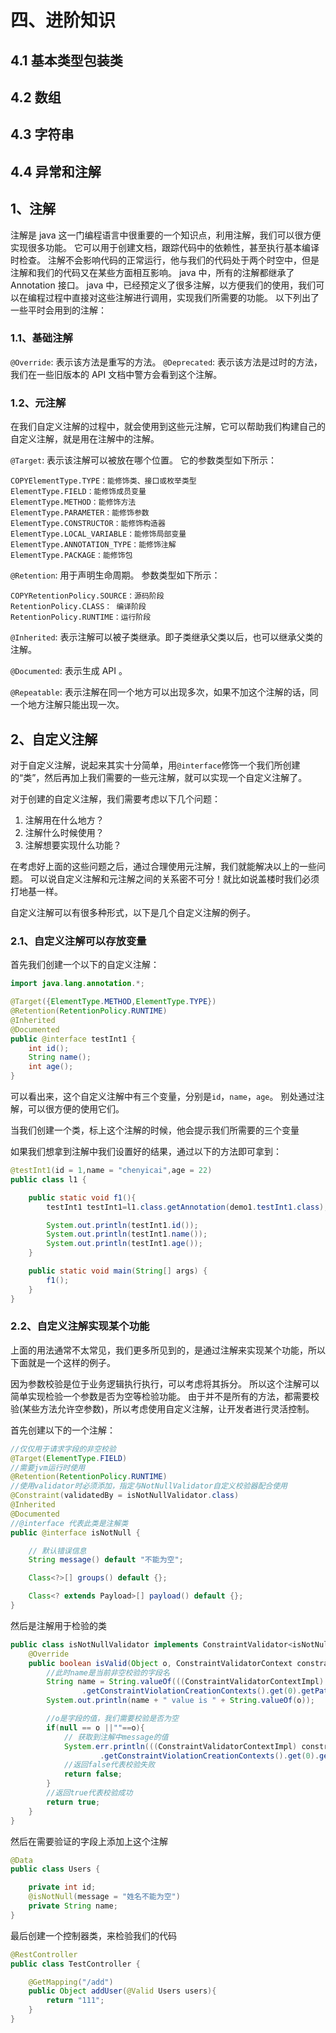 # 四、进阶知识



## 4.1 基本类型包装类

## 4.2 数组

## 4.3 字符串

## 4.4 异常和注解

## 1、注解

注解是 java 这一门编程语言中很重要的一个知识点，利用注解，我们可以很方便实现很多功能。
它可以用于创建文档，跟踪代码中的依赖性，甚至执行基本编译时检查。
注解不会影响代码的正常运行，他与我们的代码处于两个时空中，但是注解和我们的代码又在某些方面相互影响。
java 中，所有的注解都继承了 Annotation 接口。
java 中，已经预定义了很多注解，以方便我们的使用，我们可以在编程过程中直接对这些注解进行调用，实现我们所需要的功能。
以下列出了一些平时会用到的注解：

### 1.1、基础注解

`@Override`:
表示该方法是重写的方法。
`@Deprecated`:
表示该方法是过时的方法，我们在一些旧版本的 API 文档中警方会看到这个注解。

### 1.2、元注解

在我们自定义注解的过程中，就会使用到这些元注解，它可以帮助我们构建自己的自定义注解，就是用在注解中的注解。

`@Target`:
表示该注解可以被放在哪个位置。
它的参数类型如下所示：

```
COPYElementType.TYPE：能修饰类、接口或枚举类型
ElementType.FIELD：能修饰成员变量
ElementType.METHOD：能修饰方法
ElementType.PARAMETER：能修饰参数
ElementType.CONSTRUCTOR：能修饰构造器
ElementType.LOCAL_VARIABLE：能修饰局部变量
ElementType.ANNOTATION_TYPE：能修饰注解
ElementType.PACKAGE：能修饰包
```

`@Retention`:
用于声明生命周期。
参数类型如下所示：

```
COPYRetentionPolicy.SOURCE：源码阶段
RetentionPolicy.CLASS： 编译阶段
RetentionPolicy.RUNTIME：运行阶段
```

`@Inherited`:
表示注解可以被子类继承。即子类继承父类以后，也可以继承父类的注解。

`@Documented`:
表示生成 API 。

`@Repeatable`:
表示注解在同一个地方可以出现多次，如果不加这个注解的话，同一个地方注解只能出现一次。

## 2、自定义注解

对于自定义注解，说起来其实十分简单，用`@interface`修饰一个我们所创建的“类”，然后再加上我们需要的一些元注解，就可以实现一个自定义注解了。

对于创建的自定义注解，我们需要考虑以下几个问题：

1. 注解用在什么地方？
2. 注解什么时候使用？
3. 注解想要实现什么功能？

在考虑好上面的这些问题之后，通过合理使用元注解，我们就能解决以上的一些问题。
可以说自定义注解和元注解之间的关系密不可分！就比如说盖楼时我们必须打地基一样。

自定义注解可以有很多种形式，以下是几个自定义注解的例子。

### 2.1、自定义注解可以存放变量

首先我们创建一个以下的自定义注解：

```java
import java.lang.annotation.*;

@Target({ElementType.METHOD,ElementType.TYPE})
@Retention(RetentionPolicy.RUNTIME)
@Inherited
@Documented
public @interface testInt1 {
    int id();
    String name();
    int age();
}
```

可以看出来，这个自定义注解中有三个变量，分别是`id`，`name`，`age`。
别处通过注解，可以很方便的使用它们。

当我们创建一个类，标上这个注解的时候，他会提示我们所需要的三个变量





如果我们想拿到注解中我们设置好的结果，通过以下的方法即可拿到：

```java
@testInt1(id = 1,name = "chenyicai",age = 22)
public class l1 {

    public static void f1(){
        testInt1 testInt1=l1.class.getAnnotation(demo1.testInt1.class);

        System.out.println(testInt1.id());
        System.out.println(testInt1.name());
        System.out.println(testInt1.age());
    }

    public static void main(String[] args) {
        f1();
    }
}
```

### 2.2、自定义注解实现某个功能

上面的用法通常不太常见，我们更多所见到的，是通过注解来实现某个功能，所以下面就是一个这样的例子。

因为参数校验是位于业务逻辑执行执行，可以考虑将其拆分。
所以这个注解可以简单实现检验一个参数是否为空等检验功能。
由于并不是所有的方法，都需要校验(某些方法允许空参数)，所以考虑使用自定义注解，让开发者进行灵活控制。

首先创建以下的一个注解：

```java
//仅仅用于请求字段的非空校验
@Target(ElementType.FIELD)
//需要jvm运行时使用
@Retention(RetentionPolicy.RUNTIME)
//使用validator时必须添加，指定与NotNullValidator自定义校验器配合使用
@Constraint(validatedBy = isNotNullValidator.class)
@Inherited
@Documented
//@interface 代表此类是注解类
public @interface isNotNull {

    // 默认错误信息
    String message() default "不能为空";

    Class<?>[] groups() default {};

    Class<? extends Payload>[] payload() default {};
}
```

然后是注解用于检验的类

```java
public class isNotNullValidator implements ConstraintValidator<isNotNull,Object>{
    @Override
    public boolean isValid(Object o, ConstraintValidatorContext constraintValidatorContext) {
        //此时name是当前非空校验的字段名
        String name = String.valueOf(((ConstraintValidatorContextImpl) constraintValidatorContext)
                .getConstraintViolationCreationContexts().get(0).getPath());
        System.out.println(name + " value is " + String.valueOf(o));

        //o是字段的值，我们需要校验是否为空
        if(null == o ||""==o){
            // 获取到注解中message的值
            System.err.println(((ConstraintValidatorContextImpl) constraintValidatorContext)
                    .getConstraintViolationCreationContexts().get(0).getMessage());
            //返回false代表校验失败
            return false;
        }
        //返回true代表校验成功
        return true;
    }
}
```

然后在需要验证的字段上添加上这个注解

```java
@Data
public class Users {

    private int id;
    @isNotNull(message = "姓名不能为空")
    private String name;
}
```

最后创建一个控制器类，来检验我们的代码

```java
@RestController
public class TestController {

    @GetMapping("/add")
    public Object addUser(@Valid Users users){
        return "111";
    }
}
```

